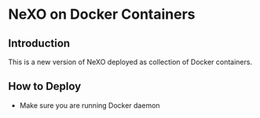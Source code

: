# NeXO on Docker Containers

## Introduction

This is a new version of NeXO deployed as collection of Docker containers.

## How to Deploy

* Make sure you are running Docker daemon
